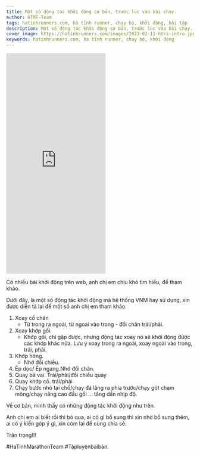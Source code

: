 ```yaml
---
title: Một số động tác khởi động cơ bản, trước lúc vào bài chạy.
author: HTMT-Team
tags: hatinhrunners.com, hà tĩnh runner, chạy bộ, khởi động, bài tập
description: Một số động tác khởi động cơ bản, trước lúc vào bài chạy.
cover_image: https://hatinhrunners.com/images/2023-02-11-htrs-intro.jpg
keywords: hatinhrunners.com, hà tĩnh runner, chạy bộ, khởi động
---
```


<iframe src="https://www.facebook.com/plugins/video.php?height=476&href=https%3A%2F%2Fwww.facebook.com%2Fduongxuannam%2Fvideos%2F639863667949498%2F%3Fidorvanity%3D1257424228218916&show_text=false&width=267&t=0" width="267" height="591" style="border:none;overflow:hidden" scrolling="no" frameborder="0" allowfullscreen="true" allow="autoplay; clipboard-write; encrypted-media; picture-in-picture; web-share" allowFullScreen="true"></iframe>

Có nhiều bài khởi động trên web, anh chị em chịu khó tìm hiểu, để tham khảo.

Dưới đây, là một số động tác khởi động mà hệ thống VNM hay sử dụng, xin được diễn tả lại để một số anh chị em tham khảo.

1. Xoay cổ chân
    - Từ trong ra ngoài, từ ngoài vào trong - đổi chân trái/phải.
2. Xoay khớp gối.
    - Khớp gối, chỉ gập được, nhưng động tác xoay nó sẽ khởi động được các khớp khác nữa. Lưu ý xoay trong ra ngoài, xoay ngoài vào trong, trái, phải.
3. Khớp hông.
    - Nhớ đổi chiều.
4. Ép dọc/ Ép ngang.Nhớ đổi chân.
5. Quay bả vai. Trái/phải/đổi chiều quay
6. Quay khớp cổ. trái/phải
7. Chạy bước nhỏ tại chổ/chạy đá lăng ra phía trước/chạy gót chạm mông/chạy nâng cao đầu gối ... tăng dần nhịp độ.

Về cơ bản, mình thấy có những động tác khởi động như trên.

Anh chị em ai biết rồi thì bỏ qua, ai có gì bổ sung thì xin nhờ bổ sung thêm, ai có ý kiến góp ý gì, xin còm lại để cùng chia sẻ.

Trân trọng!!!

#HaTinhMarathonTeam
#Tậpluyệnbàibản.
